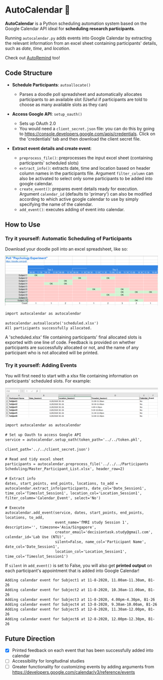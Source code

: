 # AutoCalendar :calendar:
**AutoCalendar** is a Python scheduling automation system based on the Google Calendar API ideal for **scheduling research participants**.

Running `autocalendar.py` adds events into Google Calendar by extracting the relevant information from an excel sheet containing participants' details, such as *date*, *time*, and *location*.

Check out [AutoRemind](https://github.com/zen-juen/AutoRemind) too!

## Code Structure

- **Schedule Participants**: `autoallocate()`
  - Parses a doodle poll spreadsheet and automatically allocates participants to an available slot (Useful if participants are told to choose as many available slots as they can)

- **Access Google API**: `setup_oauth()`
  - Sets up OAuth 2.0
  - You would need a `client_secret.json` file: you can do this by going to https://console.developers.google.com/apis/credentials. Click on the 'credentials' tab and then download the client secret file.
- **Extract event details and create event**:
  - `preprocess_file()`: preprocesses the input excel sheet (containing participants' scheduled slots)
  - `extract_info()`: extracts date, time and location based on header column names in the participants file. Argument `filter_column` can also be activated to select only some participants to be added into google calendar.
  - `create_event()`: prepares event details ready for execution. Argument `calendar_id` (defaults to 'primary') can also be modified according to which active google calendar to use by simply specifying the name of the calendar.
  - `add_event()`: executes adding of event into calendar.


## How to Use

### Try it yourself: Automatic Scheduling of Participants

Download your doodle poll into an excel spreadsheet, like so:

![Screenshot1](images/pollxls.PNG)

```
import autocalendar as autocalendar

autocalendar.autoallocate('scheduled.xlsx')
All participants successfully allocated.
```
A 'scheduled.xlsx' file containing participants' final allocated slots is exported with one line of code. 
Feedback is provided on whether participants are successfully allocated or not, and the name of any participant who is not allocated will be printed.

### Try it yourself: Adding Events

You will first need to start with a xlsx file containing information on participants' scheduled slots. For example:

![Screenshot](images/inputxlsx.PNG)

```
import autocalendar as autocalendar

# Set up Oauth to access Google API
service = autocalendar.setup_oath(token_path='../../token.pkl',
                                  client_path='../../client_secret.json')

# Read and tidy excel sheet
participants = autocalendar.preprocess_file('../../../Participants Scheduling/Master_Participant_List.xlsx', header_row=2)

# Extract info
dates, start_points, end_points, locations, to_add = autocalendar.extract_info(participants, date_col='Date_Session1', time_col='Timeslot_Session1', location_col='Location_Session1', filter_column='Calendar_Event', select='No')

# Execute
autocalendar.add_event(service, dates, start_points, end_points, locations, to_add,
                       event_name='fMRI study Session 1', description='', timezone='Asia/Singapore',
                       creator_email='decisiontask.study@gmail.com', calendar_id='Lab Use (NTU)',
                       silent=False, name_col='Participant Name', date_col='Date_Session1',
                       location_col='Location_Session1', time_col='Timeslot_Session1')

```

If `silent` in `add_event()` is set to False, you will also get **printed output** on each participant's appointment that is added into Google Calendar!
```
Adding calendar event for Subject1 at 11-8-2020, 11.00am-11.30am, B1-26 
Adding calendar event for Subject2 at 11-8-2020, 10.30am-11.00am, B1-26 
Adding calendar event for Subject3 at 11-8-2020, 4.00pm-4.30pm, B1-26 
Adding calendar event for Subject4 at 13-8-2020, 9.30am-10.00am, B1-26 
Adding calendar event for Subject5 at 12-8-2020, 11.30am-12.00pm, B1-26 
Adding calendar event for Subject6 at 12-8-2020, 12.00pm-12.30pm, B1-26 

```




## Future Direction
- [x] Printed feedback on each event that has been successfully added into calendar
- [ ] Accessibility for longitudinal studies
- [ ] Greater functionality for customizing events by adding arguments from https://developers.google.com/calendar/v3/reference/events
